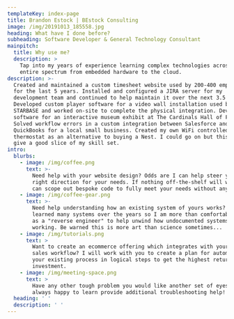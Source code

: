 ```yaml
---
templateKey: index-page
title: Brandon Estock | BEstock Consulting
image: /img/20191013_185558.jpg
heading: What have I done before?
subheading: Software Developer & General Technology Consultant
mainpitch:
  title: Why use me?
  description: >
    Tap into my years of experience learning complex technologies across the
    entire spectrum from embedded hardware to the cloud.
description: >-
  Created and maintained a custom timesheet website used by 200-400 employees
  for the last 5 years. Installed and configured a JIRA server for my
  development team and continued to help maintain it over the next 3.5 years.
  Developed custom player software for a video wall installation used by DoD
  STARBASE and worked on-site to complete the physical integration. Developed
  software for an interactive museum exhibit at The Cardinals Hall of Fame.
  Solved workflow errors in a custom integration between Salesforce and
  QuickBooks for a local small business. Created my own WiFi controlled
  thermostat as an alternative to buying a Nest. I could go on but this should
  give a good slice of my skill set.
intro:
  blurbs:
    - image: /img/coffee.png
      text: >-
        Need help with your website design? Odds are I can help steer you in the
        right direction for your needs. If nothing off-the-shelf will work, we
        can scope out bespoke code to fully meet your needs without any issues.
    - image: /img/coffee-gear.png
      text: >-
        Need help understanding how an existing system of yours works? I have
        learned many systems over the years so I am more than comfortable acting
        as a "reverse engineer" to help unwind how undocumented systems are
        working. Be warned this is more art than science sometimes...
    - image: /img/tutorials.png
      text: >
        Want to create an ecommerce offering which integrates with your existing
        sales workflow? I will work with you to create a plan for automating
        your existing process in logical steps to get the highest return on
        investment.
    - image: /img/meeting-space.png
      text: >
        Have any other tough problem you would like another set of eyes on? I am
        always happy to learn provide additional troubleshooting help!
  heading: ' '
  description: ' '
---
```



